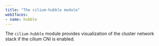 ```yaml
---
title: "The cilium-hubble module"
webIfaces:
- name: hubble
---
```


The `cilium-hubble` module provides visualization of the cluster network stack if the cilium CNI is enabled.
